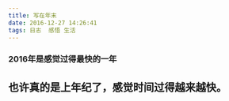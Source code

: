 ```yaml
---
title: 写在年末
date: 2016-12-27 14:26:41
tags: 日志  感悟 生活
---
```


### 2016年是感觉过得最快的一年
也许真的是上年纪了，感觉时间过得越来越快。
-------------

